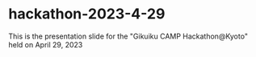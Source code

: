 # hackathon-2023-4-29

This is the presentation slide for the "Gikuiku CAMP Hackathon@Kyoto" held on April 29, 2023
